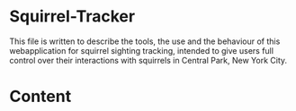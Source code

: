 # Squirrel-Tracker
This file is written to describe the tools, the use and the behaviour of this webapplication for squirrel sighting tracking, intended to give users full control over their interactions with squirrels in Central Park, New York City.

# Content

